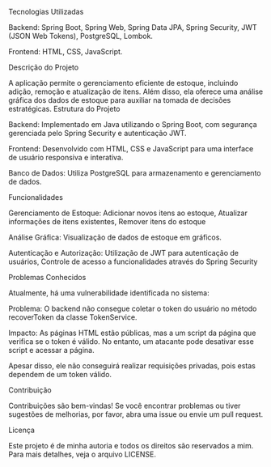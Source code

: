 Tecnologias Utilizadas

Backend:
Spring Boot,
Spring Web,
Spring Data JPA,
Spring Security,
JWT (JSON Web Tokens),
PostgreSQL,
Lombok.

Frontend:
HTML,
CSS,
JavaScript.

Descrição do Projeto

A aplicação permite o gerenciamento eficiente de estoque, incluindo adição, remoção e atualização de itens. Além disso, ela oferece uma análise gráfica dos dados de estoque para auxiliar na tomada de decisões estratégicas.
Estrutura do Projeto

Backend: Implementado em Java utilizando o Spring Boot, com segurança gerenciada pelo Spring Security e autenticação JWT.

Frontend: Desenvolvido com HTML, CSS e JavaScript para uma interface de usuário responsiva e interativa.

Banco de Dados: Utiliza PostgreSQL para armazenamento e gerenciamento de dados.

Funcionalidades

Gerenciamento de Estoque:
Adicionar novos itens ao estoque,
Atualizar informações de itens existentes,
Remover itens do estoque

Análise Gráfica:
Visualização de dados de estoque em gráficos.

Autenticação e Autorização:
Utilização de JWT para autenticação de usuários,
Controle de acesso a funcionalidades através do Spring Security

Problemas Conhecidos

Atualmente, há uma vulnerabilidade identificada no sistema:

Problema: O backend não consegue coletar o token do usuário no método recoverToken da classe TokenService.

Impacto: As páginas HTML estão públicas, mas a um script da página que verifica se o token é válido. No entanto, um atacante pode desativar esse script e acessar a página. 

Apesar disso, ele não conseguirá realizar requisições privadas, pois estas dependem de um token válido.

Contribuição

Contribuições são bem-vindas! Se você encontrar problemas ou tiver sugestões de melhorias, por favor, abra uma issue ou envie um pull request.

Licença

Este projeto é de minha autoria e todos os direitos são reservados a mim. Para mais detalhes, veja o arquivo LICENSE.
